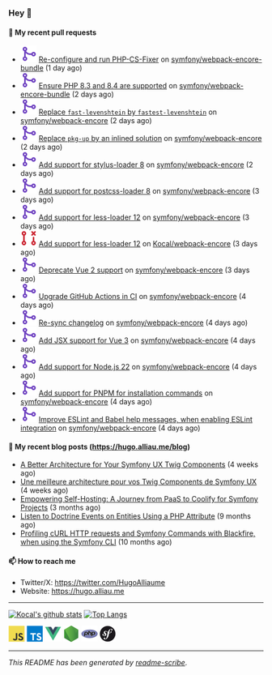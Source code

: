 ### Hey 👋

#### 👷 My recent pull requests

- ![](./assets/pr-merged.svg) [Re-configure and run PHP-CS-Fixer](https://github.com/symfony/webpack-encore-bundle/pull/234) on [symfony/webpack-encore-bundle](https://github.com/symfony/webpack-encore-bundle) (1 day ago)
- ![](./assets/pr-merged.svg) [Ensure PHP 8.3 and 8.4 are supported](https://github.com/symfony/webpack-encore-bundle/pull/233) on [symfony/webpack-encore-bundle](https://github.com/symfony/webpack-encore-bundle) (2 days ago)
- ![](./assets/pr-merged.svg) [Replace `fast-levenshtein` by `fastest-levenshtein`](https://github.com/symfony/webpack-encore/pull/1304) on [symfony/webpack-encore](https://github.com/symfony/webpack-encore) (2 days ago)
- ![](./assets/pr-merged.svg) [Replace `pkg-up` by an inlined solution](https://github.com/symfony/webpack-encore/pull/1303) on [symfony/webpack-encore](https://github.com/symfony/webpack-encore) (2 days ago)
- ![](./assets/pr-merged.svg) [Add support for stylus-loader 8](https://github.com/symfony/webpack-encore/pull/1302) on [symfony/webpack-encore](https://github.com/symfony/webpack-encore) (2 days ago)
- ![](./assets/pr-merged.svg) [Add support for postcss-loader 8](https://github.com/symfony/webpack-encore/pull/1301) on [symfony/webpack-encore](https://github.com/symfony/webpack-encore) (3 days ago)
- ![](./assets/pr-merged.svg) [Add support for less-loader 12](https://github.com/symfony/webpack-encore/pull/1299) on [symfony/webpack-encore](https://github.com/symfony/webpack-encore) (3 days ago)
- ![](./assets/pr-closed.svg) [Add support for less-loader 12](https://github.com/Kocal/webpack-encore/pull/2) on [Kocal/webpack-encore](https://github.com/Kocal/webpack-encore) (3 days ago)
- ![](./assets/pr-merged.svg) [Deprecate Vue 2 support](https://github.com/symfony/webpack-encore/pull/1298) on [symfony/webpack-encore](https://github.com/symfony/webpack-encore) (3 days ago)
- ![](./assets/pr-merged.svg) [Upgrade GitHub Actions in CI](https://github.com/symfony/webpack-encore/pull/1297) on [symfony/webpack-encore](https://github.com/symfony/webpack-encore) (4 days ago)
- ![](./assets/pr-merged.svg) [Re-sync changelog](https://github.com/symfony/webpack-encore/pull/1296) on [symfony/webpack-encore](https://github.com/symfony/webpack-encore) (4 days ago)
- ![](./assets/pr-merged.svg) [Add JSX support for Vue 3](https://github.com/symfony/webpack-encore/pull/1295) on [symfony/webpack-encore](https://github.com/symfony/webpack-encore) (4 days ago)
- ![](./assets/pr-merged.svg) [Add support for Node.js 22](https://github.com/symfony/webpack-encore/pull/1286) on [symfony/webpack-encore](https://github.com/symfony/webpack-encore) (4 days ago)
- ![](./assets/pr-merged.svg) [Add support for PNPM for installation commands](https://github.com/symfony/webpack-encore/pull/1285) on [symfony/webpack-encore](https://github.com/symfony/webpack-encore) (4 days ago)
- ![](./assets/pr-merged.svg) [Improve ESLint and Babel help messages, when enabling ESLint integration](https://github.com/symfony/webpack-encore/pull/1284) on [symfony/webpack-encore](https://github.com/symfony/webpack-encore) (4 days ago)

#### 📜 My recent blog posts (https://hugo.alliau.me/blog)

- [A Better Architecture for Your Symfony UX Twig Components](https://hugo.alliau.me/blog/posts/a-better-architecture-for-your-symfony-ux-twig-components) (4 weeks ago)
- [Une meilleure architecture pour vos Twig Components de Symfony UX](https://hugo.alliau.me/blog/posts/une-meilleure-architecture-pour-vous-twig-components-de-symfony-ux) (4 weeks ago)
- [Empowering Self-Hosting: A Journey from PaaS to Coolify for Symfony Projects](https://hugo.alliau.me/blog/posts/empowering-self-hosting-a-journey-from-paas-to-coolify-for-symfony-projects) (3 months ago)
- [Listen to Doctrine Events on Entities Using a PHP Attribute](https://hugo.alliau.me/blog/posts/2023-11-12-listen-to-doctrine-events-on-entities-using-a-php-attribute) (9 months ago)
- [Profiling cURL HTTP requests and Symfony Commands with Blackfire, when using the Symfony CLI](https://hugo.alliau.me/blog/posts/2023-10-21-profiling-curl-http-requests-and-symfony-commands-with-blackfire-when-using-the-symfony-cli) (10 months ago)

#### 📫 How to reach me

- Twitter/X: https://twitter.com/HugoAlliaume
- Website: https://hugo.alliau.me

---

[![Kocal's github stats](https://github-readme-stats.vercel.app/api?username=Kocal&count_private=true&hide=stars)](https://github.com/anuraghazra/github-readme-stats)
[![Top Langs](https://github-readme-stats.vercel.app/api/top-langs/?username=Kocal&layout=compact)](https://github.com/anuraghazra/github-readme-stats)

<img src="https://raw.githubusercontent.com/devicons/devicon/master/icons/javascript/javascript-original.svg" alt="javascript" title="javascript" width="32" height="32"/> <img src="https://raw.githubusercontent.com/devicons/devicon/master/icons/typescript/typescript-original.svg" alt="typescript" title="typescript" width="32" height="32"/> <img src="https://raw.githubusercontent.com/devicons/devicon/master/icons/vuejs/vuejs-original.svg" alt="vuejs" title="vuejs" width="32" height="32"/> <img src="https://raw.githubusercontent.com/devicons/devicon/master/icons/nodejs/nodejs-original.svg" alt="nodejs" title="nodejs" width="32" height="32"/> <img src="https://raw.githubusercontent.com/devicons/devicon/master/icons/php/php-original.svg" alt="php" title="php" width="32" height="32"/> <img src="https://raw.githubusercontent.com/devicons/devicon/master/icons/symfony/symfony-original.svg" alt="symfony" title="symfony" width="32" height="32"/> 

---

_This README has been generated by [readme-scribe](https://github.com/muesli/readme-scribe/)_.

